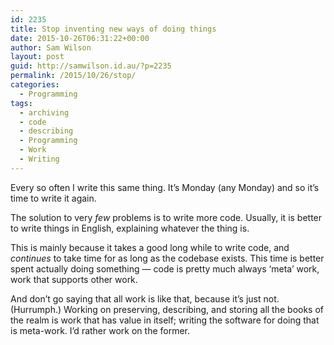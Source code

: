 ```yaml
---
id: 2235
title: Stop inventing new ways of doing things
date: 2015-10-26T06:31:22+00:00
author: Sam Wilson
layout: post
guid: http://samwilson.id.au/?p=2235
permalink: /2015/10/26/stop/
categories:
  - Programming
tags:
  - archiving
  - code
  - describing
  - Programming
  - Work
  - Writing
---
```

Every so often I write this same thing. It&#8217;s Monday (any Monday) and so it&#8217;s time to write it again.

The solution to very _few_ problems is to write more code. Usually, it is better to write things in English, explaining whatever the thing is.

This is mainly because it takes a good long while to write code, and _continues_ to take time for as long as the codebase exists. This time is better spent actually doing something — code is pretty much always &#8216;meta&#8217; work, work that supports other work.

And don&#8217;t go saying that all work is like that, because it&#8217;s just not. (Hurrumph.) Working on preserving, describing, and storing all the books of the realm is work that has value in itself; writing the software for doing that is meta-work. I&#8217;d rather work on the former.